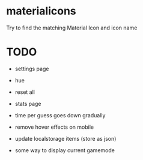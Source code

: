 # materialicons
Try to find the matching Material Icon and icon name



# TODO

- settings page
 - hue
 - reset all

- stats page

- time per guess goes down gradually

- remove hover effects on mobile

- update localstorage items (store as json)

- some way to display current gamemode
